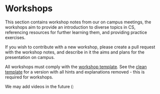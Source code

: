 # Workshops

This section contains workshop notes from our on campus meetings, the workshops
aim to provide an introduction to diverse topics in CS, referencing resources
for further learning them, and providing practice exercises.

If you wish to contribute with a new workshop, please create a pull request with
the workshop notes, and describe in it the aims and plans for the presentation
on campus.

All workshops must comply with the [workshop template](TEMPLATE.md). See the
[clean template](CLEAN_TEMPLATE.md) for a version with all hints and
explanations removed - this is required for workshops.

We may add videos in the future (:
